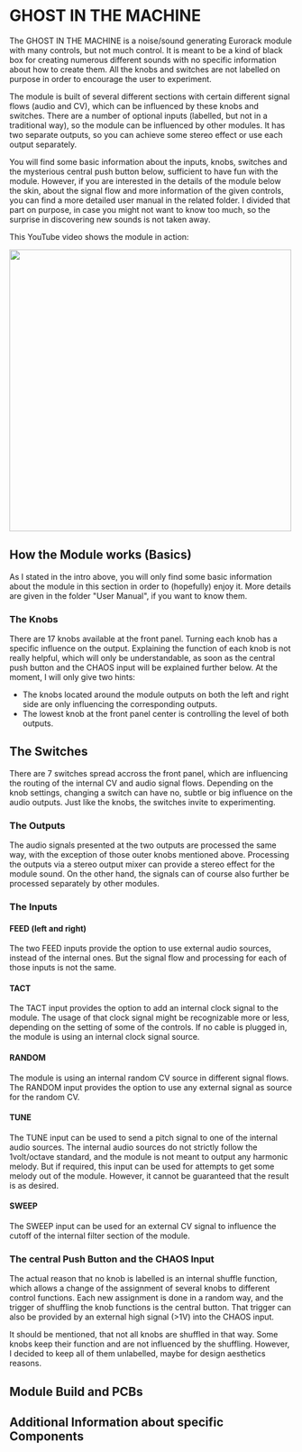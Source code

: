 # GHOST IN THE MACHINE
The GHOST IN THE MACHINE is a noise/sound generating Eurorack module with many controls, but not much control.
It is meant to be a kind of black box for creating numerous different sounds with no specific information about how to create them.
All the knobs and switches are not labelled on purpose in order to encourage the user to experiment.

The module is built of several different sections with certain different signal flows (audio and CV), which can be influenced by these knobs and switches.
There are a number of optional inputs (labelled, but not in a traditional way), so the module can be influenced by other modules.
It has two separate outputs, so you can achieve some stereo effect or use each output separately.

You will find some basic information about the inputs, knobs, switches and the mysterious central push button below, sufficient to have fun with the module.
However, if you are interested in the details of the module below the skin, about the signal flow and more information of the given controls, you can find a more detailed user manual in the related folder.
I divided that part on purpose, in case you might not want to know too much, so the surprise in discovering new sounds is not taken away.

This YouTube video shows the module in action:

<img width="500" src="https://github.com/TOILmodular/GHOST_IN_THE_MACHINE/assets/97026614/f641cf4a-e125-4994-ba60-6b1bafa4b1dc">

## How the Module works (Basics)
As I stated in the intro above, you will only find some basic information about the module in this section in order to (hopefully) enjoy it.
More details are given in the folder "User Manual", if you want to know them.

### The Knobs
There are 17 knobs available at the front panel.
Turning each knob has a specific influence on the output.
Explaining the function of each knob is not really helpful, which will only be understandable, as soon as the central push button and the CHAOS input will be explained further below.
At the moment, I will only give two hints:

- The knobs located around the module outputs on both the left and right side are only  influencing the corresponding outputs.
- The lowest knob at the front panel center is controlling the level of both outputs.

## The Switches
There are 7 switches spread accross the front panel, which are influencing the routing of the internal CV and audio signal flows.
Depending on the knob settings, changing a switch can have no, subtle or big influence on the audio outputs.
Just like the knobs, the switches invite to experimenting.

### The Outputs
The audio signals presented at the two outputs are processed the same way, with the exception of those outer knobs mentioned above.
Processing the outputs via a stereo output mixer can provide a stereo effect for the module sound.
On the other hand, the signals can of course also further be processed separately by other modules.

### The Inputs
#### FEED (left and right)
The two FEED inputs provide the option to use external audio sources, instead of the internal ones.
But the signal flow and processing for each of those inputs is not the same.

#### TACT
The TACT input provides the option to add an internal clock signal to the module.
The usage of that clock signal might be recognizable more or less, depending on the setting of some of the controls.
If no cable is plugged in, the module is using an internal clock signal source.

#### RANDOM
The module is using an internal random CV source in different signal flows.
The RANDOM input provides the option to use any external signal as source for the random CV.

#### TUNE
The TUNE input can be used to send a pitch signal to one of the internal audio sources.
The internal audio sources do not strictly follow the 1volt/octave standard, and the module is not meant to output any harmonic melody.
But if required, this input can be used for attempts to get some melody out of the module.
However, it cannot be guaranteed that the result is as desired.

#### SWEEP
The SWEEP input can be used for an external CV signal to influence the cutoff of the internal filter section of the module.

### The central Push Button and the CHAOS Input
The actual reason that no knob is labelled is an internal shuffle function, which allows a change of the assignment of several knobs to different control functions.
Each new assignment is done in a random way, and the trigger of shuffling the knob functions is the central button.
That trigger can also be provided by an external high signal (>1V) into the CHAOS input.

It should be mentioned, that not all knobs are shuffled in that way.
Some knobs keep their function and are not influenced by the shuffling.
However, I decided to keep all of them unlabelled, maybe for design aesthetics reasons.

## Module Build and PCBs

## Additional Information about specific Components
